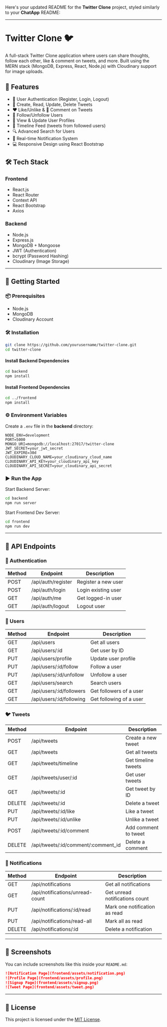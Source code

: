Here's your updated README for the **Twitter Clone** project, styled similarly to your **ChatApp** README:

---

# Twitter Clone 🐦

A full-stack Twitter Clone application where users can share thoughts, follow each other, like & comment on tweets, and more. Built using the MERN stack (MongoDB, Express, React, Node.js) with Cloudinary support for image uploads.

## 🧠 Features

- 🔐 User Authentication (Register, Login, Logout)
- 📝 Create, Read, Update, Delete Tweets
- ❤️ Like/Unlike & 💬 Comment on Tweets
- 👥 Follow/Unfollow Users
- 👤 View & Update User Profiles
- 📰 Timeline Feed (tweets from followed users)
- 🔍 Advanced Search for Users
- 🔔 Real-time Notification System
- 💻 Responsive Design using React Bootstrap

## 🛠️ Tech Stack

### Frontend
- React.js
- React Router
- Context API
- React Bootstrap
- Axios

### Backend
- Node.js
- Express.js
- MongoDB + Mongoose
- JWT (Authentication)
- bcrypt (Password Hashing)
- Cloudinary (Image Storage)

---

## 🚀 Getting Started

### 📦 Prerequisites

- Node.js
- MongoDB
- Cloudinary Account

### 🛠️ Installation

```bash
git clone https://github.com/yourusername/twitter-clone.git
cd twitter-clone
```

#### Install Backend Dependencies

```bash
cd backend
npm install
```

#### Install Frontend Dependencies

```bash
cd ../frontend
npm install
```

### ⚙️ Environment Variables

Create a `.env` file in the **backend** directory:

```
NODE_ENV=development
PORT=5000
MONGO_URI=mongodb://localhost:27017/twitter-clone
JWT_SECRET=your_jwt_secret
JWT_EXPIRE=30d
CLOUDINARY_CLOUD_NAME=your_cloudinary_cloud_name
CLOUDINARY_API_KEY=your_cloudinary_api_key
CLOUDINARY_API_SECRET=your_cloudinary_api_secret
```

### ▶️ Run the App

Start Backend Server:

```bash
cd backend
npm run server
```

Start Frontend Dev Server:

```bash
cd frontend
npm run dev
```

---

## 📡 API Endpoints

### 🔑 Authentication

| Method | Endpoint           | Description              |
|--------|--------------------|--------------------------|
| POST   | /api/auth/register | Register a new user      |
| POST   | /api/auth/login    | Login existing user      |
| GET    | /api/auth/me       | Get logged-in user       |
| GET    | /api/auth/logout   | Logout user              |

### 👤 Users

| Method | Endpoint                        | Description               |
|--------|----------------------------------|---------------------------|
| GET    | /api/users                       | Get all users             |
| GET    | /api/users/:id                   | Get user by ID            |
| PUT    | /api/users/profile               | Update user profile       |
| PUT    | /api/users/:id/follow            | Follow a user             |
| PUT    | /api/users/:id/unfollow          | Unfollow a user           |
| GET    | /api/users/search                | Search users              |
| GET    | /api/users/:id/followers         | Get followers of a user   |
| GET    | /api/users/:id/following         | Get following of a user   |

### 🐦 Tweets

| Method | Endpoint                            | Description                   |
|--------|--------------------------------------|-------------------------------|
| POST   | /api/tweets                          | Create a new tweet            |
| GET    | /api/tweets                          | Get all tweets                |
| GET    | /api/tweets/timeline                 | Get timeline tweets           |
| GET    | /api/tweets/user/:id                 | Get user tweets               |
| GET    | /api/tweets/:id                      | Get tweet by ID               |
| DELETE | /api/tweets/:id                      | Delete a tweet                |
| PUT    | /api/tweets/:id/like                 | Like a tweet                  |
| PUT    | /api/tweets/:id/unlike               | Unlike a tweet                |
| POST   | /api/tweets/:id/comment              | Add comment to tweet          |
| DELETE | /api/tweets/:id/comment/:comment_id  | Delete a comment              |

### 🔔 Notifications

| Method | Endpoint                              | Description                     |
|--------|----------------------------------------|---------------------------------|
| GET    | /api/notifications                     | Get all notifications           |
| GET    | /api/notifications/unread-count        | Get unread notifications count  |
| PUT    | /api/notifications/:id/read            | Mark one notification as read   |
| PUT    | /api/notifications/read-all            | Mark all as read                |
| DELETE | /api/notifications/:id                 | Delete a notification           |

---

## 📸 Screenshots

You can include screenshots like this inside your `README.md`:

```md
![Notification Page](frontend/assets/notification.png)
![Profile Page](frontend/assets/profile.png)
![Signup Page](frontend/assets/signup.png)
![Tweet Page](frontend/assets/tweet.png)
```

---

## 📄 License

This project is licensed under the [MIT License](LICENSE).

